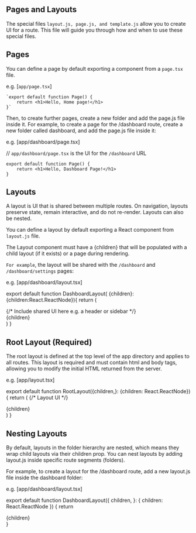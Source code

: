 ## Pages and Layouts

The special files `layout.js, page.js, and template.js` allow you to create UI for a route. This file will guide you through how and when to use these special files.

## Pages 

You can define a page by default exporting a component from a `page.tsx` file.

e.g. [`app/page.tsx`]

    `export default function Page() {
        return <h1>Hello, Home page!</h1>
    }`

Then, to create further pages, create a new folder and add the page.js file inside it. For example, to create a page for the /dashboard route, create a new folder called dashboard, and add the page.js file inside it:

e.g. [app/dashboard/page.tsx]

// `app/dashboard/page.tsx` is the UI for the `/dashboard` URL

    export default function Page() {
        return <h1>Hello, Dashboard Page!</h1>
    }

## Layouts

A layout is UI that is shared between multiple routes. On navigation, layouts preserve state, remain interactive, and do not re-render. Layouts can also be nested.

You can define a layout by default exporting a React component from `layout.js` file.

The Layout component must have a {children} that will be populated with a child layout (if it exists) or a page during rendering.

`For example`, the layout will be shared with the `/dashboard` and 
`/dashboard/settings` pages:

e.g. [app/dashboard/layout.tsx]

export default function DashboardLayout(
    {children}:{children:React.ReactNode}){
  return (
    <section>
      {/* Include shared UI here e.g. a header or sidebar */}
      <nav></nav>
      {children}
    </section>
  )
}


## Root Layout (Required)

The root layout is defined at the top level of the app directory and applies to all routes. This layout is required and must contain html and body tags, allowing you to modify the initial HTML returned from the server.

e.g. [app/layout.tsx]

export default function RootLayout({children,}: {children: React.ReactNode}) {
  return (
    <html lang="en">
      <body>
        {/* Layout UI */}
        <main>{children}</main>
      </body>
    </html>
  )
}

## Nesting Layouts
By default, layouts in the folder hierarchy are nested, which means they wrap child layouts via their children prop. You can nest layouts by adding layout.js inside specific route segments (folders).

For example, to create a layout for the /dashboard route, add a new layout.js file inside the dashboard folder:

e.g. [app/dashboard/layout.tsx]

export default function DashboardLayout({
  children,
}: {
  children: React.ReactNode
}) {
  return <section>{children}</section>
}

